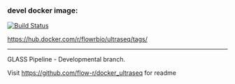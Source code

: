 ### devel docker image: 
[![Build Status](https://travis-ci.org/flow-r/docker_ultraseq.svg?branch=ubuntu)](https://travis-ci.org/flow-r/docker_ultraseq) 

https://hub.docker.com/r/flowrbio/ultraseq/tags/

***

GLASS Pipeline - Developmental branch. 

Visit https://github.com/flow-r/docker_ultraseq for readme
